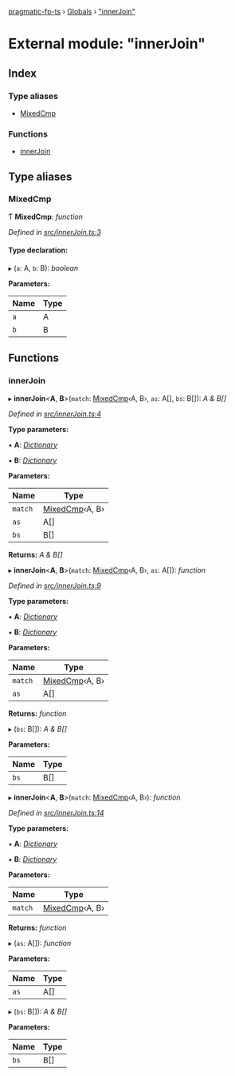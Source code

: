 [pragmatic-fp-ts](../README.md) › [Globals](../globals.md) › ["innerJoin"](_innerjoin_.md)

# External module: "innerJoin"

## Index

### Type aliases

* [MixedCmp](_innerjoin_.md#mixedcmp)

### Functions

* [innerJoin](_innerjoin_.md#innerjoin)

## Type aliases

###  MixedCmp

Ƭ **MixedCmp**: *function*

*Defined in [src/innerJoin.ts:3](https://github.com/hermann-p/pragmatic-fp-ts/blob/79e5127/src/innerJoin.ts#L3)*

#### Type declaration:

▸ (`a`: A, `b`: B): *boolean*

**Parameters:**

Name | Type |
------ | ------ |
`a` | A |
`b` | B |

## Functions

###  innerJoin

▸ **innerJoin**<**A**, **B**>(`match`: [MixedCmp](_innerjoin_.md#mixedcmp)‹A, B›, `as`: A[], `bs`: B[]): *A & B[]*

*Defined in [src/innerJoin.ts:4](https://github.com/hermann-p/pragmatic-fp-ts/blob/79e5127/src/innerJoin.ts#L4)*

**Type parameters:**

▪ **A**: *[Dictionary](_types_.md#dictionary)*

▪ **B**: *[Dictionary](_types_.md#dictionary)*

**Parameters:**

Name | Type |
------ | ------ |
`match` | [MixedCmp](_innerjoin_.md#mixedcmp)‹A, B› |
`as` | A[] |
`bs` | B[] |

**Returns:** *A & B[]*

▸ **innerJoin**<**A**, **B**>(`match`: [MixedCmp](_innerjoin_.md#mixedcmp)‹A, B›, `as`: A[]): *function*

*Defined in [src/innerJoin.ts:9](https://github.com/hermann-p/pragmatic-fp-ts/blob/79e5127/src/innerJoin.ts#L9)*

**Type parameters:**

▪ **A**: *[Dictionary](_types_.md#dictionary)*

▪ **B**: *[Dictionary](_types_.md#dictionary)*

**Parameters:**

Name | Type |
------ | ------ |
`match` | [MixedCmp](_innerjoin_.md#mixedcmp)‹A, B› |
`as` | A[] |

**Returns:** *function*

▸ (`bs`: B[]): *A & B[]*

**Parameters:**

Name | Type |
------ | ------ |
`bs` | B[] |

▸ **innerJoin**<**A**, **B**>(`match`: [MixedCmp](_innerjoin_.md#mixedcmp)‹A, B›): *function*

*Defined in [src/innerJoin.ts:14](https://github.com/hermann-p/pragmatic-fp-ts/blob/79e5127/src/innerJoin.ts#L14)*

**Type parameters:**

▪ **A**: *[Dictionary](_types_.md#dictionary)*

▪ **B**: *[Dictionary](_types_.md#dictionary)*

**Parameters:**

Name | Type |
------ | ------ |
`match` | [MixedCmp](_innerjoin_.md#mixedcmp)‹A, B› |

**Returns:** *function*

▸ (`as`: A[]): *function*

**Parameters:**

Name | Type |
------ | ------ |
`as` | A[] |

▸ (`bs`: B[]): *A & B[]*

**Parameters:**

Name | Type |
------ | ------ |
`bs` | B[] |
